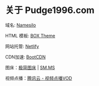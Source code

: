 # 关于 Pudge1996.com

域名: [Namesilo](https://www.namesilo.com/?rid=a13a698xg)

HTML 模板: [BOX Theme](https://www.behance.net/gallery/36389511/Box-portfolio-Free-html-template)

网站托管: [Netlify](https://app.netlify.com/)

CDN加速: [BootCDN](http://www.bootcdn.cn/)

图床：[极简图床](https://jiantuku.com/) | [SM.MS](https://sm.ms/)

视频点播：[腾讯云 - 视频点播VOD](https://cloud.tencent.com/product/vod)

